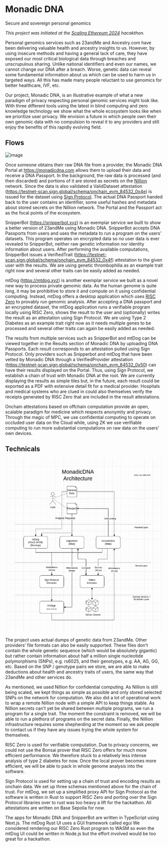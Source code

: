 # Monadic DNA

Secure and sovereign personal genomics

*This project was initiated at the [Scaling Ethereum 2024](https://ethglobal.com/events/scaling2024) hacakthon.*

Personal genomics services such as 23andMe and Ancestry.com have been delivering valuable health and ancestry insights to us. However, by using insecure methods and having a general lack of care, they have exposed our most critical biological data through breaches and unscrupulous sharing. Unlike national identifiers and even our names, we cannot change our DNA after a breach. Worse, genetic data can reveal some fundamental information about us which can be used to harm us in targeted ways. All this has made many people reluctant to use genomics for better healthcare, IVF, etc. 

Our project, Monadic DNA, is an illustrative example of what a new paradigm of privacy respecting personal genomic services might look like. With three different tools using the latest in blind computing and zero knowledge technology we show what the whole ecosystem looks like when we prioritize user privacy. We envision a future in which people own their own genomic data with no compulsion to reveal it to any providers and still enjoy the benefits of this rapidly evolving field. 

## Flows

![image](https://github.com/Cryptonomic/MonadicDNA/assets/931163/9fb73bea-bda7-4744-8e6e-4f3b8aeafe82)

Once someone obtains their raw DNA file from a provider, the Monadic DNA Portal at https://monadicdna.com allows them to upload  their data and receive a DNA Passport. In the background, the raw data is processed (and then discarded) and portions of it are stored as secrets on the [Nillion](https://nillion.com/) network. Since the data is also validated a ValidDataset attestation (https://testnet-scan.sign.global/schema/onchain_evm_84532_0x4e) is issued for the dataset using [Sign Protocol](https://sign.global/). The actual DNA Passport handed back to the user contains an identifier, some useful hashes and metadata about stored secrets on the Nillion network. The Portal and the Passport act as the focal points of the ecosystem.

SnipperBot (https://snipperbot.xyz) is an exemplar service we built to show a better version of 23andMe using Monadic DNA. SnipperBot accepts DNA Passports from users and uses the metadata to run a program on the users’ datasets. This program operates on encrypted data so no user data is ever revealed to SnipperBot, neither raw genetic information nor identity information about users. After performing the available computations, SnipperBot issues a VerifiedTrait (https://testnet-scan.sign.global/schema/onchain_evm_84532_0x4f) attestation to the given user with the results. We are using genetic thrombophilia as an example trait right now and several other traits can be easily added as needed. 

mtDog (https://mtdog.xyz) is another exemplar service we built as a novel new way to process private genomic data. As the human genome is quite long, it may be prohibitive to store it and compute on it using confidential computing. Instead, mtDog offers a desktop application which uses [RISC Zero](https://www.risczero.com/) to provably run genomic analysis. After accepting a DNA passport and an encrypted dataset, the mtDog application runs a verifiable program locally using RISC Zero, shows the result to the user and (optionally) writes the result as an attestation using Sign Protocol. We are using Type 2 Diabetes as an example trait right now as it needs multiple genes to be processed and several other traits can again be easily added as needed. 

The results from multiple services such as SnipperBot and mtDog can be viewed together in the Results section of Monadic DNA by uploading DNA Passports. Each result corresponds to an attestation pulled using Sign Protocol. Only providers such as Snipperbot and mtDog that have been vetted by Monadic DNA through a VerifiedProvider attestation (https://testnet-scan.sign.global/schema/onchain_evm_84532_0x50) can have their results displayed on the Portal. Thus, using Sign  Protocol, we establish a chain of trust with Monadic DNA at the root. We are currently displaying the results as simple tiles but, in the future, each result could be exported as a PDF with extensive detail fit for a medical provider. Hospitals and medical systems who are clued in could also themselves verify the receipts generated by RISC Zero that are included in the result attestations. 

Onchain attestations based on offchain computation provide an open, scalable paradigm for medicine which respects anonymity and privacy. Through the magic of MPC, we use confidential computing to operate on occluded user data on the Cloud while, using ZK we use verifiable computing to run more substantial computations on raw data on the users’ own devices. 


## Technicals

![MonadicDNA Architecture](docs/architecture.png)

The project uses actual dumps of genetic data from 23andMe. Other providers’ file formats can also be easily supported. These files don’t contain the whole genetic sequence (which would be absolutely gigantic) but rather contain information about half a million single nucleotide polymorphisms (SNPs), e.g. rs6025, and their genotypes, e.g. AA, AG, GG, etc. Based on the SNP / genotype pairs we store, we are able to make deductions about health and ancestry traits of users, the same way that 23andMe and other services do.  

As mentioned, we used Nillion for confidential computing. As Nillion is still being scaled, we kept things as simple as possible and only stored selected SNPs on the network for computation. We also did a lot of operational work to wrap a remote Nillion node with a simple API to keep things stable. As Nillion secrets can’t yet be shared between multiple programs, we run a program for a single trait. The moment the constraint is removed, we will be able to run a plethora of programs on the secret data. Finally, the Nillion infrastructure requires some shepherding at the moment so we ask people to contact us if they have any issues trying the whole system for themselves.

RISC Zero is used for verifiable computation. Due to privacy concerns, we could not use the Bonsai prover that RISC Zero offers for much more efficient performance. We therefore stuck to a relatively less intense analysis of type 2 diabetes for now. Once the local prover becomes more efficient, we will be able to pack in whole genome analysis into the software. 

Sign Protocol is used for setting up a chain of trust and encoding results as onchain data. We set up three schemas mentioned above for the chain of trust. For mtDog, we set up a simplified proxy API for Sign Protocol as the software is written in Rust to support RISC Zero and porting over the Sign Protocol libraries over to rust was too heavy a lift for the hackathon. All attestations are written on Base Sepolia for now. 

The apps for Monadic DNA and SnipperBot are written in TypeScript using Next.js. The mtDog Rust UI uses a GUI framework called egui We considered rendering our RISC Zero Rust program to WASM so even the mtDog UI could be written in Node.js but the effort involved would be too great for a hackathon. 

